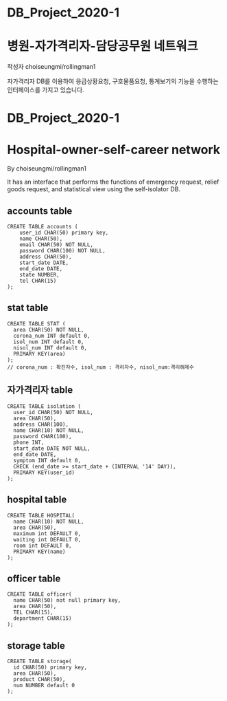 # DB_Project_2020-1
# 병원-자가격리자-담당공무원 네트워크
작성자 choiseungmi/rollingman1

자가격리자 DB를 이용하여 응급상황요청, 구호물품요청, 통계보기의 기능을 수행하는 인터페이스를 가지고 있습니다.

# DB_Project_2020-1
# Hospital-owner-self-career network
By choiseungmi/rollingman1

It has an interface that performs the functions of emergency request, relief goods request, and statistical view using the self-isolator DB.

accounts table
---------------
```
CREATE TABLE accounts (
	user_id	CHAR(50) primary key,
	name CHAR(50),
	email CHAR(50) NOT NULL,
	password CHAR(100) NOT NULL,
	address CHAR(50),
	start_date DATE,
	end_date DATE,
	state NUMBER,
	tel CHAR(15)
);
```
stat table
---------------
```
CREATE TABLE STAT (
  area CHAR(50) NOT NULL,
  corona_num INT default 0,
  isol_num INT default 0,
  nisol_num INT default 0,
  PRIMARY KEY(area)
);
// corona_num : 확진자수, isol_num : 격리자수, nisol_num:격리해제수
```
자가격리자 table
---------------
```
CREATE TABLE isolation (
  user_id CHAR(50) NOT NULL,
  area CHAR(50),
  address CHAR(100),
  name CHAR(10) NOT NULL,
  password CHAR(100),
  phone INT,
  start_date DATE NOT NULL,
  end_date DATE,
  symptom INT default 0,
  CHECK (end_date >= start_date + (INTERVAL '14' DAY)),
  PRIMARY KEY(user_id)
);
```
hospital table
---------------
```
CREATE TABLE HOSPITAL(
  name CHAR(10) NOT NULL,
  area CHAR(50),
  maximum int DEFAULT 0,
  waiting int DEFAULT 0,
  room int DEFAULT 0,
  PRIMARY KEY(name)
);
```
officer table
---------------
```
CREATE TABLE officer(
  name CHAR(50) not null primary key,
  area CHAR(50),
  TEL CHAR(15),
  department CHAR(15)
);
```
storage table
---------------
```
CREATE TABLE storage(
  id CHAR(50) primary key,
  area CHAR(50),
  product CHAR(50),
  num NUMBER default 0
);
```

